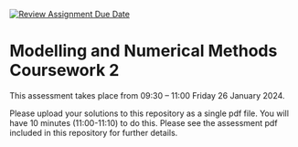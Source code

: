 [![Review Assignment Due Date](https://classroom.github.com/assets/deadline-readme-button-24ddc0f5d75046c5622901739e7c5dd533143b0c8e959d652212380cedb1ea36.svg)](https://classroom.github.com/a/mH9PVlrE)
# Modelling and Numerical Methods Coursework 2

This assessment takes place from 09:30 – 11:00 Friday 26 January 2024.

Please upload your solutions to this repository as a single pdf file. You will have 10 minutes (11:00-11:10) to do this. Please see the assessment pdf included in this repository for further details.

